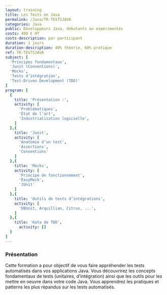 ```yaml
---
layout: training
title: Les Tests en Java
permalink: /Java/TR-TESTSJAVA
categories: Java
public: Développeurs Java, débutants ou expérimentés
costs: 490 € HT
costs-description: par participant
duration: 1 jours
duration-description: 40% théorie, 60% pratique
ref: TR-TESTSJAVA
subject: [
  'Principes fondamentaux',
  'Junit (Conventions)',
  'Mocks',
  'Tests d’intégration',
  'Test-Driven Development (TDD)'
]
program: [
  {
    title: 'Présentation :',
    activity: [
      'Problématiques',
      'État de l’art',
      'Industrialisation logicielle',
    ]
  },{
    title: 'Junit',
    activity: [
      'Anatomie d’un test',
      'Assertions',
      'Conventions'
    ]
  },{
    title: 'Mocks',
    activity: [
      'Principe de fonctionnement',
      'EasyMock',
      'JUnit'
    ]
  },{
    title: 'Outils de tests d’intégrations',
    activity: [
      'DBUnit, Arquillian, Citrus, ...',
    ]
  },{
    title: 'Kata de TDD',
      activity: []
  }
]
---
```


### Présentation

Cette formation a pour objectif de vous faire appréhender les tests automatisés dans vos applications Java. Vous découvrirez les concepts fondamentaux de tests (unitaires, d’intégration) ainsi que les outils pour les mettre en oeuvre dans votre code Java.
Vous apprendrez les pratiques et patterns les plus répandus sur les tests automatisés.
